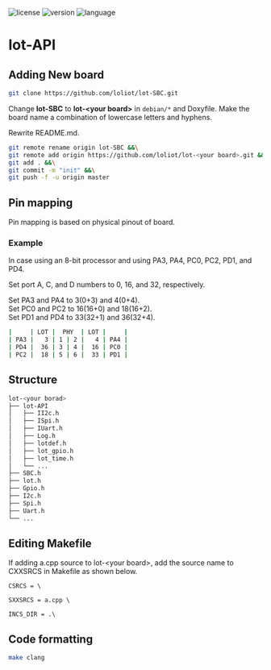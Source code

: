 ![license](https://img.shields.io/github/license/loliot/lot-SBC)
![version](https://img.shields.io/github/v/tag/loliot/lot-SBC?sort=semver)
![language](https://img.shields.io/github/languages/top/loliot/lot-SBC)

# lot-API

## Adding New board

```bash
git clone https://github.com/loliot/lot-SBC.git
```

Change **lot-SBC** to **lot-\<your board\>** in `debian/*` and Doxyfile.
Make the board name a combination of lowercase letters and hyphens.

Rewrite README.md.

```bash
git remote rename origin lot-SBC &&\
git remote add origin https://github.com/loliot/lot-<your board>.git &&\
git add . &&\
git commit -m "init" &&\
git push -f -u origin master
```

## Pin mapping

Pin mapping is based on physical pinout of board.

### Example

In case using an 8-bit processor and using PA3, PA4, PC0, PC2, PD1, and PD4.

Set port A, C, and D numbers to 0, 16, and 32, respectively.

Set PA3 and PA4 to 3(0+3) and 4(0+4).  
Set PC0 and PC2 to 16(16+0) and 18(16+2).  
Set PD1 and PD4 to 33(32+1) and 36(32+4).

```bash
|     | LOT |  PHY  | LOT |     |
| PA3 |   3 | 1 | 2 |   4 | PA4 |
| PD4 |  36 | 3 | 4 |  16 | PC0 |
| PC2 |  18 | 5 | 6 |  33 | PD1 |
```

## Structure

```bash
lot-<your borad>
├── lot-API
│   ├── II2c.h
│   ├── ISpi.h
│   ├── IUart.h
│   ├── Log.h
│   ├── lotdef.h
│   ├── lot_gpio.h
│   ├── lot_time.h
│   └── ...
├── SBC.h
├── lot.h
├── Gpio.h
├── I2c.h
├── Spi.h
├── Uart.h
└── ...
```

## Editing Makefile

If adding a.cpp source to lot-\<your board\>, add the source name to CXXSRCS in Makefile as shown below.

```make
CSRCS = \

SXXSRCS = a.cpp \

INCS_DIR = .\

```

## Code formatting

```bash
make clang
```
